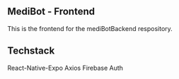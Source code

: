 ## MediBot - Frontend

This is the frontend for the mediBotBackend respository.

## Techstack
React-Native-Expo
Axios
Firebase Auth
